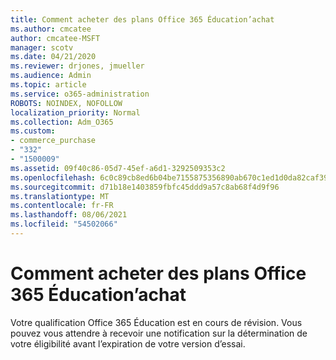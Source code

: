 ```yaml
---
title: Comment acheter des plans Office 365 Éducation’achat
ms.author: cmcatee
author: cmcatee-MSFT
manager: scotv
ms.date: 04/21/2020
ms.reviewer: drjones, jmueller
ms.audience: Admin
ms.topic: article
ms.service: o365-administration
ROBOTS: NOINDEX, NOFOLLOW
localization_priority: Normal
ms.collection: Adm_O365
ms.custom:
- commerce_purchase
- "332"
- "1500009"
ms.assetid: 09f40c86-05d7-45ef-a6d1-3292509353c2
ms.openlocfilehash: 6c0c89cb8ed6b04be7155875356890ab670c1ed1d0da82caf39775b560432961
ms.sourcegitcommit: d71b18e1403859fbfc45ddd9a57c8ab68f4d9f96
ms.translationtype: MT
ms.contentlocale: fr-FR
ms.lasthandoff: 08/06/2021
ms.locfileid: "54502066"
---
```

# <a name="how-to-purchase-office-365-education-plans"></a>Comment acheter des plans Office 365 Éducation’achat

Votre qualification Office 365 Éducation est en cours de révision. Vous pouvez vous attendre à recevoir une notification sur la détermination de votre éligibilité avant l’expiration de votre version d’essai.